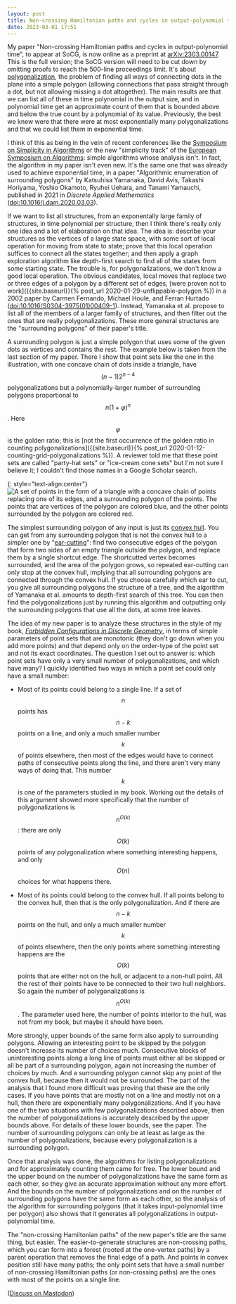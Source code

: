 ```yaml
---
layout: post
title: Non-crossing Hamiltonian paths and cycles in output-polynomial time
date: 2023-03-01 17:51
---
```

My paper "Non-crossing Hamiltonian paths and cycles in output-polynomial time", to appear at SoCG, is now online as a preprint at [arXiv:2303.00147](https://arxiv.org/abs/2303.00147). This is the full version; the SoCG version will need to be cut down by omitting proofs to reach the 500-line proceedings limit. It's about [polygonalization](https://en.wikipedia.org/wiki/Polygonalization), the problem of finding all ways of connecting dots in the plane into a simple polygon (allowing connections that pass straight through a dot, but not allowing missing a dot altogether). The main results are that we can list all of these in time polynomial in the output size, and in polynomial time get an approximate count of them that is bounded above and below the true count by a polynomial of its value. Previously, the best we knew were that there were at most exponentially many polygonalizations and that we could list them in exponential time.

I think of this as being in the vein of recent conferences like the [Symposium on Simplicity in Algorithms](https://www.siam.org/conferences/cm/conference/sosa23) or the new "simplicity track" of the [European Symposium on Algorithms](http://esa-symposium.org/): simple algorithms whose analysis isn't. In fact, the algorithm in my paper isn't even new. It's the same one that was already used to achieve exponential time, in a paper "Algorithmic enumeration of surrounding polygons" by Katsuhisa Yamanaka, David Avis, Takashi Horiyama, Yoshio Okamoto, Ryuhei Uehara, and Tanami Yamauchi, published in 2021 in _Discrete Applied Mathematics_ ([doi:10.1016/j.dam.2020.03.03](https://doi.org/10.1016/j.dam.2020.03.034)).

If we want to list all structures, from an exponentally large family of structures, in time polynomial per structure, then I think there's really only one idea and a lot of elaboration on that idea. The idea is: describe your structures as the vertices of a large state space, with some sort of local operation for moving from state to state; prove that this local operation suffices to connect all the states together; and then apply a graph exploration algorithm like depth-first search to find all of the states from some starting state. The trouble is, for polygonalizations, we don't know a good local operation. The obvious candidates, local moves that replace two or three edges of a polygon by a different set of edges, [were proven not to work]({{site.baseurl}}{% post_url 2020-01-29-unflippable-polygon %}) in a 2002 paper by Carmen Fernando, Michael Houle, and Ferran Hurtado ([doi:10.1016/S0304-3975(01)00409-1](https://doi.org/10.1016%2FS0304-3975%2801%2900409-1)). Instead, Yamanaka et al. propose to list all of the members of a larger family of structures, and then filter out the ones that are really polygonalizations. These more general structures are the "surrounding polygons" of their paper's title.

A surrounding polygon is just a simple polygon that uses some of the given dots as vertices and contains the rest. The example below is taken from the last section of my paper. There I show that point sets like the one in the illustration, with one concave chain of dots inside a triangle, have $$(n-1)2^{n-4}$$ polygonalizations but a polynomially-larger number of surrounding polygons proportional to $$n(1+\varphi)^n$$. Here $$\varphi$$ is the golden ratio; this is [not the first occurrence of the golden ratio in counting polygonalizations]({{site.baseurl}}{% post_url 2020-01-12-counting-grid-polygonalizations %}). A reviewer told me that these point sets are called "party-hat sets" or "ice-cream cone sets" but I'm not sure I believe it; I couldn't find those names in a Google Scholar search.

{: style="text-align:center"}
![A set of points in the form of a triangle with a concave chain of points replacing one of its edges, and a surrounding polygon of the points. The points that are vertices of the polygon are colored blue, and the other points surrounded by the polygon are colored red.]({{site.baseurl}}/assets/2023/pseudotriangle.svg)

The simplest surrounding polygon of any input is just its [convex hull](https://en.wikipedia.org/wiki/Convex_hull). You can get from any surrounding polygon that is not the convex hull to a simpler one by "[ear-cutting](https://en.wikipedia.org/wiki/Two_ears_theorem)": find two consecutive edges of the polygon that form two sides of an empty triangle outside the polygon, and replace them by a single shortcut edge. The shortcutted vertex becomes surrounded, and the area of the polygon grows, so repeated ear-cutting can only stop at the convex hull, implying that all surrounding polygons are connected through the convex hull. If you choose carefully which ear to cut, you give all surrounding polygons the structure of a tree, and the algorithm of Yamanaka et al. amounts to depth-first search of this tree. You can then find the polygonalizations just by running this algorithm and outputting only the surrounding polygons that use all the dots, at some tree leaves.

The idea of my new paper is to analyze these structures in the style of my book, [_Forbidden Configurations in Discrete Geometry_](https://www.ics.uci.edu/~eppstein/forbidden/), in terms of simple parameters of point sets that are monotonic (they don't go down when you add more points) and that depend only on the order-type of the point set and not its exact coordinates. The question I set out to answer is: which point sets have only a very small number of polygonalizations, and which have many? I quickly identified two ways in which a point set could only have a small number:

* Most of its points could belong to a single line. If a set of $$n$$ points has $$n-k$$ points on a line, and only a much smaller number $$k$$ of points elsewhere, then most of the edges would have to connect paths of consecutive points along the line, and there aren't very many ways of doing that. This number $$k$$ is one of the parameters studied in my book. Working out the details of this argument showed more specifically that the number of polygonalizations is $$n^{O(k)}$$: there are only $$O(k)$$ points of any polygonalization where something interesting happens, and only $$O(n)$$ choices for what happens there.

* Most of its points could belong to the convex hull. If all points belong to the convex hull, then that is the only polygonalization. And if there are $$n-k$$ points on the hull, and only a much smaller number $$k$$ of points elsewhere, then the only points where something interesting happens are the $$O(k)$$ points that are either not on the hull, or adjacent to a non-hull point. All the rest of their points have to be connected to their two hull neighbors. So again the number of polygonalizations is $$n^{O(k)}$$. The parameter used here, the number of points interior to the hull, was not from my book, but maybe it should have been.

More strongly, upper bounds of the same form also apply to surrounding polygons. Allowing an interesting point to be skipped by the polygon doesn't increase its number of choices much. Consecutive blocks of uninteresting points along a long line of points must either all be skipped or all be part of a surrounding polygon, again not increasing the number of choices by much. And a surrounding polygon cannot skip any point of the convex hull, because then it would not be surrounded. The part of the analysis that I found more difficult was proving that these are the only cases. If you have points that are mostly not on a line and mostly not on a hull, then there are exponentially many polygonalizations. And if you have one of the two situations with few polygonalizations described above, then the number of polygonalizations is accurately described by the upper bounds above. For details of these lower bounds, see the paper. The number of surrounding polygons can only be at least as large as the number of polygonalizations, because every polygonalization is a surrounding polygon.

Once that analysis was done, the algorithms for listing polygonalizations and for approximately counting them came for free. The lower bound and the upper bound on the number of polygonalizations have the same form as each other, so they give an accurate approximation without any more effort. And the bounds on the number of polygonalizations and on the number of surrounding polygons have the same form as each other, so the analysis of the algorithm for surrounding polygons (that it takes input-polynomial time per polygon) also shows that it generates all polygonalizations in output-polynomial time.

The "non-crossing Hamiltonian paths" of the new paper's title are the same thing, but easier. The easier-to-generate structures are non-crossing paths, which you can form into a forest (rooted at the one-vertex paths) by a parent operation that removes the final edge of a path. And points in convex position still have many paths; the only point sets that have a small number of non-crossing Hamiltonian paths (or non-crossing paths) are the ones with most of the points on a single line.

([Discuss on Mastodon](https://mathstodon.xyz/@11011110/109951209389425592))